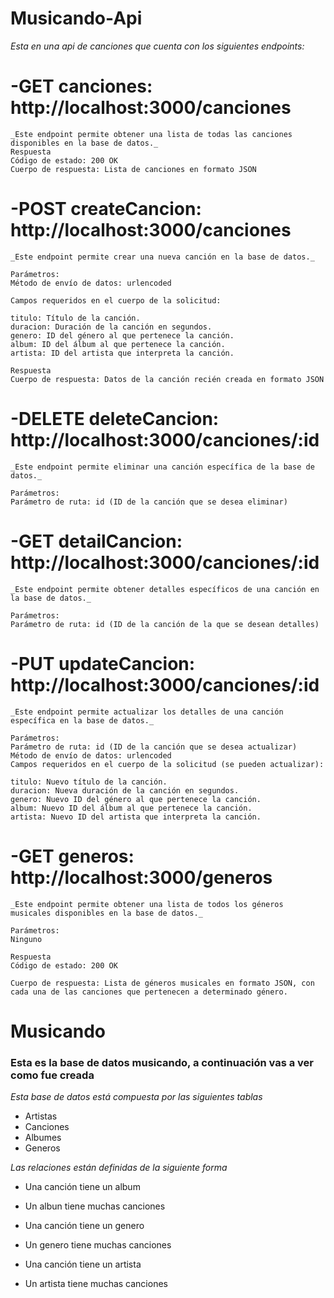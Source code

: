 # Musicando-Api

_Esta en una api de canciones que cuenta con los siguientes endpoints:_

# -GET canciones: http://localhost:3000/canciones

    _Este endpoint permite obtener una lista de todas las canciones disponibles en la base de datos._
    Respuesta
    Código de estado: 200 OK
    Cuerpo de respuesta: Lista de canciones en formato JSON

# -POST createCancion: http://localhost:3000/canciones

    _Este endpoint permite crear una nueva canción en la base de datos._

    Parámetros:
    Método de envío de datos: urlencoded

    Campos requeridos en el cuerpo de la solicitud:

    titulo: Título de la canción.
    duracion: Duración de la canción en segundos.
    genero: ID del género al que pertenece la canción.
    album: ID del álbum al que pertenece la canción.
    artista: ID del artista que interpreta la canción.

    Respuesta
    Cuerpo de respuesta: Datos de la canción recién creada en formato JSON

# -DELETE deleteCancion: http://localhost:3000/canciones/:id

    _Este endpoint permite eliminar una canción específica de la base de datos._

    Parámetros:
    Parámetro de ruta: id (ID de la canción que se desea eliminar)

# -GET detailCancion: http://localhost:3000/canciones/:id

    _Este endpoint permite obtener detalles específicos de una canción en la base de datos._

    Parámetros:
    Parámetro de ruta: id (ID de la canción de la que se desean detalles)

# -PUT updateCancion: http://localhost:3000/canciones/:id

    _Este endpoint permite actualizar los detalles de una canción específica en la base de datos._

    Parámetros:
    Parámetro de ruta: id (ID de la canción que se desea actualizar)
    Método de envío de datos: urlencoded
    Campos requeridos en el cuerpo de la solicitud (se pueden actualizar):

    titulo: Nuevo título de la canción.
    duracion: Nueva duración de la canción en segundos.
    genero: Nuevo ID del género al que pertenece la canción.
    album: Nuevo ID del álbum al que pertenece la canción.
    artista: Nuevo ID del artista que interpreta la canción.

# -GET generos: http://localhost:3000/generos

    _Este endpoint permite obtener una lista de todos los géneros musicales disponibles en la base de datos._

    Parámetros:
    Ninguno

    Respuesta
    Código de estado: 200 OK

    Cuerpo de respuesta: Lista de géneros musicales en formato JSON, con cada una de las canciones que pertenecen a determinado género.

# Musicando

### Esta es la base de datos musicando, a continuación vas a ver como fue creada

_Esta base de datos está compuesta por las siguientes tablas_

- Artistas
- Canciones
- Albumes
- Generos

_Las relaciones están definidas de la siguiente forma_

- Una canción tiene un album
- Un albun tiene muchas canciones

- Una canción tiene un genero
- Un genero tiene muchas canciones

- Una canción tiene un artista
- Un artista tiene muchas canciones
